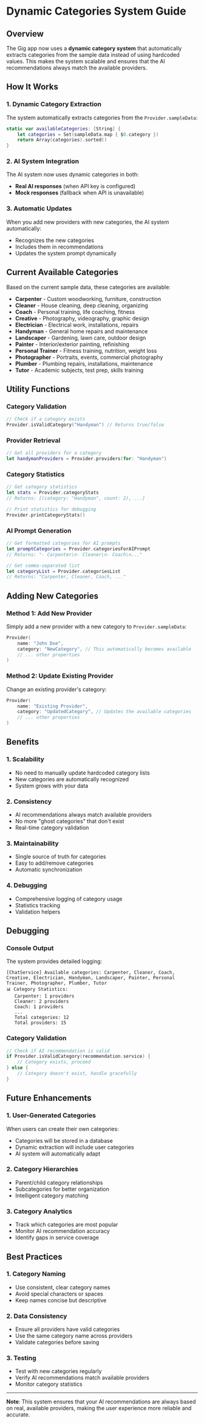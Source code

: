 # Dynamic Categories System Guide

## Overview

The Gig app now uses a **dynamic category system** that automatically extracts categories from the sample data instead of using hardcoded values. This makes the system scalable and ensures that the AI recommendations always match the available providers.

## How It Works

### 1. Dynamic Category Extraction

The system automatically extracts categories from the `Provider.sampleData`:

```swift
static var availableCategories: [String] {
    let categories = Set(sampleData.map { $0.category })
    return Array(categories).sorted()
}
```

### 2. AI System Integration

The AI system now uses dynamic categories in both:
- **Real AI responses** (when API key is configured)
- **Mock responses** (fallback when API is unavailable)

### 3. Automatic Updates

When you add new providers with new categories, the AI system automatically:
- Recognizes the new categories
- Includes them in recommendations
- Updates the system prompt dynamically

## Current Available Categories

Based on the current sample data, these categories are available:

- **Carpenter** - Custom woodworking, furniture, construction
- **Cleaner** - House cleaning, deep cleaning, organizing
- **Coach** - Personal training, life coaching, fitness
- **Creative** - Photography, videography, graphic design
- **Electrician** - Electrical work, installations, repairs
- **Handyman** - General home repairs and maintenance
- **Landscaper** - Gardening, lawn care, outdoor design
- **Painter** - Interior/exterior painting, refinishing
- **Personal Trainer** - Fitness training, nutrition, weight loss
- **Photographer** - Portraits, events, commercial photography
- **Plumber** - Plumbing repairs, installations, maintenance
- **Tutor** - Academic subjects, test prep, skills training

## Utility Functions

### Category Validation
```swift
// Check if a category exists
Provider.isValidCategory("Handyman") // Returns true/false
```

### Provider Retrieval
```swift
// Get all providers for a category
let handymanProviders = Provider.providers(for: "Handyman")
```

### Category Statistics
```swift
// Get category statistics
let stats = Provider.categoryStats
// Returns: [(category: "Handyman", count: 2), ...]

// Print statistics for debugging
Provider.printCategoryStats()
```

### AI Prompt Generation
```swift
// Get formatted categories for AI prompts
let promptCategories = Provider.categoriesForAIPrompt
// Returns: "- Carpenter\n- Cleaner\n- Coach\n..."

// Get comma-separated list
let categoryList = Provider.categoriesList
// Returns: "Carpenter, Cleaner, Coach, ..."
```

## Adding New Categories

### Method 1: Add New Provider
Simply add a new provider with a new category to `Provider.sampleData`:

```swift
Provider(
    name: "John Doe",
    category: "NewCategory", // This automatically becomes available
    // ... other properties
)
```

### Method 2: Update Existing Provider
Change an existing provider's category:

```swift
Provider(
    name: "Existing Provider",
    category: "UpdatedCategory", // Updates the available categories
    // ... other properties
)
```

## Benefits

### 1. **Scalability**
- No need to manually update hardcoded category lists
- New categories are automatically recognized
- System grows with your data

### 2. **Consistency**
- AI recommendations always match available providers
- No more "ghost categories" that don't exist
- Real-time category validation

### 3. **Maintainability**
- Single source of truth for categories
- Easy to add/remove categories
- Automatic synchronization

### 4. **Debugging**
- Comprehensive logging of category usage
- Statistics tracking
- Validation helpers

## Debugging

### Console Output
The system provides detailed logging:

```
[ChatService] Available categories: Carpenter, Cleaner, Coach, Creative, Electrician, Handyman, Landscaper, Painter, Personal Trainer, Photographer, Plumber, Tutor
📊 Category Statistics:
   Carpenter: 1 providers
   Cleaner: 2 providers
   Coach: 1 providers
   ...
   Total categories: 12
   Total providers: 15
```

### Category Validation
```swift
// Check if AI recommendation is valid
if Provider.isValidCategory(recommendation.service) {
    // Category exists, proceed
} else {
    // Category doesn't exist, handle gracefully
}
```

## Future Enhancements

### 1. **User-Generated Categories**
When users can create their own categories:
- Categories will be stored in a database
- Dynamic extraction will include user categories
- AI system will automatically adapt

### 2. **Category Hierarchies**
- Parent/child category relationships
- Subcategories for better organization
- Intelligent category matching

### 3. **Category Analytics**
- Track which categories are most popular
- Monitor AI recommendation accuracy
- Identify gaps in service coverage

## Best Practices

### 1. **Category Naming**
- Use consistent, clear category names
- Avoid special characters or spaces
- Keep names concise but descriptive

### 2. **Data Consistency**
- Ensure all providers have valid categories
- Use the same category name across providers
- Validate categories before saving

### 3. **Testing**
- Test with new categories regularly
- Verify AI recommendations match available providers
- Monitor category statistics

---

**Note**: This system ensures that your AI recommendations are always based on real, available providers, making the user experience more reliable and accurate. 